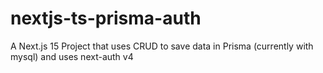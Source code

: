 # nextjs-ts-prisma-auth
A Next.js 15 Project that uses CRUD to save data in Prisma (currently with mysql) and uses next-auth v4
